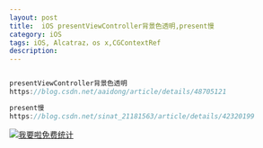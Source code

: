 ```yaml
---
layout: post
title:  iOS presentViewController背景色透明,present慢
category: iOS
tags: iOS, Alcatraz，os x,CGContextRef
description:
---
```



```javascript

presentViewController背景色透明
https://blog.csdn.net/aaidong/article/details/48705121

present慢
https://blog.csdn.net/sinat_21181563/article/details/42320199

```









<script language="javascript" type="text/javascript" src="//js.users.51.la/19176892.js"></script>
<noscript><a href="//www.51.la/?19176892" target="_blank"><img alt="&#x6211;&#x8981;&#x5566;&#x514D;&#x8D39;&#x7EDF;&#x8BA1;" src="//img.users.51.la/19176892.asp" style="border:none" /></a></noscript>


